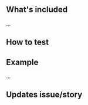 ## What's included
<!-- Summary of changes/additions -->
...

<!-- ### Notes -->
<!-- Any issues that aren't resolved by this merge request, or things of note? -->

## How to test
<!-- Are there directions to test/review? -->
<!--
### Coverage and basic unit test check
1. update the NPM packages with `$ yarn`
1. `$ yarn test`
-->
<!--
### Interactive unit test check
1. update the NPM packages with `$ yarn`
1. `$ yarn test:dev`
-->
<!--
### Local run check
1. update the NPM packages with `$ yarn`
1. `$ yarn start`
1. next...
-->
<!--
### Proxy run check
1. update the NPM packages with `$ yarn`
1. make sure Docker is running, plus on network, then
1. `$ yarn start:proxy`
1. next...
-->
<!--
### Check the build
1. update the NPM packages with `$ yarn`
1. `$ yarn build`
1. next...
-->

## Example
<!-- Append a demo/screenshot/animated gif of the solution -->
...

## Updates issue/story
<!-- What issue/story does this update, i.e Updates #33 -->
